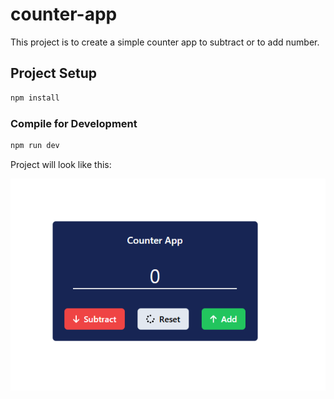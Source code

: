 # counter-app

This project is to create a simple counter app to subtract or to add number.

## Project Setup

```sh
npm install
```

### Compile for Development

```sh
npm run dev
```

Project will look like this:

![alt text](image.png)

